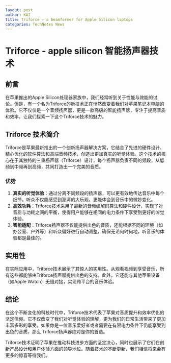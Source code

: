 ```yaml
---
layout: post
author: KAI
title: Triforce – a beamformer for Apple Silicon laptops
categories: TechNotes News
---
```

# Triforce - apple silicon 智能扬声器技术

## 前言
在苹果推出的Apple Silicon处理器家族中，我们经常听到关于性能与效能的讨论。但是，有一个名为Triforce的新技术正在悄然改变着我们对苹果笔记本电脑的体验。它不仅仅是一个音频扬声器，更是一款高级的智能扬声器，专注于提高音质和效率。让我们探索一下这个Triforce技术的魅力。

## Triforce 技术简介
Triforce是苹果最新推出的一个创新扬声器解决方案，它结合了先进的硬件设计、精心优化的软件算法和高端音频技术，创造出更加真实的听觉体验。这个技术的核心在于其独特的三重扬声器（Triforce）设计，每个扬声器负责不同的频段，从低频到中频再到高频，共同打造出一个完美的音质。

### 优势
1. **真实的听觉体验**：通过分离不同频段的扬声器，可以更有效地传达音乐中每个细节。听众不仅能感受到澎湃的大乐观，更能体会到音乐中的微妙变化。
2. **高效功耗**：Triforce技术采用了最新的音频编解码算法和硬件设计，实现了对音质与功耗之间的平衡，使得用户能够在相同的电力条件下享受到更好的听觉体验。
3. **智能适配**：Triforce扬声器不仅能提供出色的音质，还能根据不同的环境（如办公室、户外等）和听众偏好进行自动调整，确保无论何时何地，听音乐的体验都是最佳的。

## 实用性
在实际应用中，Triforce技术展示了其惊人的实用性。从观看视频到享受音乐，所有这些都能够由Triforce扬声器提供出色的支持。此外，它还能与其他苹果设备（如Apple Watch）无缝对接，实现跨平台的音乐体验。

## 结论
在这个不断变化的科技时代中，Triforce技术代表了苹果对音质提升和效率优化的坚定信仰。它不仅改变了我们对听觉体验的理解，更为我们的日常生活带来了更加丰富多彩的享受。如果你是一位音乐爱好者或者需要在有限电力条件下仍能享受到出色的音质，那么 Triforce扬声器绝对是你的首选。

Triforce技术证明了苹果在推动科技进步方面的坚定决心，同时也展示了它们在创新产品设计和用户体验方面的领导地位。随着技术的不断更新，我们相信将来会有更多的惊喜等待我们。